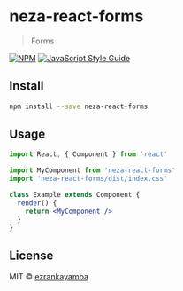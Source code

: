 # neza-react-forms

> Forms

[![NPM](https://img.shields.io/npm/v/neza-react-forms.svg)](https://www.npmjs.com/package/neza-react-forms) [![JavaScript Style Guide](https://img.shields.io/badge/code_style-standard-brightgreen.svg)](https://standardjs.com)

## Install

```bash
npm install --save neza-react-forms
```

## Usage

```jsx
import React, { Component } from 'react'

import MyComponent from 'neza-react-forms'
import 'neza-react-forms/dist/index.css'

class Example extends Component {
  render() {
    return <MyComponent />
  }
}
```

## License

MIT © [ezrankayamba](https://github.com/ezrankayamba)
